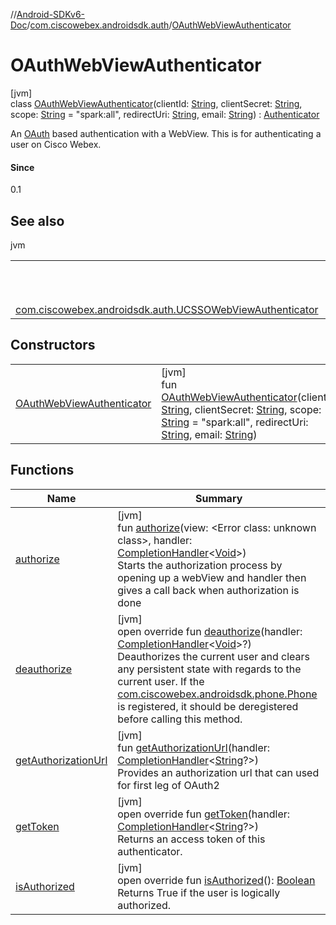 //[Android-SDKv6-Doc](../../../index.md)/[com.ciscowebex.androidsdk.auth](../index.md)/[OAuthWebViewAuthenticator](index.md)

# OAuthWebViewAuthenticator

[jvm]\
class [OAuthWebViewAuthenticator](index.md)(clientId: [String](https://kotlinlang.org/api/latest/jvm/stdlib/kotlin/-string/index.html), clientSecret: [String](https://kotlinlang.org/api/latest/jvm/stdlib/kotlin/-string/index.html), scope: [String](https://kotlinlang.org/api/latest/jvm/stdlib/kotlin/-string/index.html) = &quot;spark:all&quot;, redirectUri: [String](https://kotlinlang.org/api/latest/jvm/stdlib/kotlin/-string/index.html), email: [String](https://kotlinlang.org/api/latest/jvm/stdlib/kotlin/-string/index.html)) : [Authenticator](../-authenticator/index.md)

An [OAuth](https://oauth.net/2/) based authentication with a WebView. This is for authenticating a user on Cisco Webex.

#### Since

0.1

## See also

jvm

| | |
|---|---|
|  | [Cisco Webex Integration](https://developer.webex.com/authentication.html) |
| [com.ciscowebex.androidsdk.auth.UCSSOWebViewAuthenticator](../-u-c-s-s-o-web-view-authenticator/index.md) |  |

## Constructors

| | |
|---|---|
| [OAuthWebViewAuthenticator](-o-auth-web-view-authenticator.md) | [jvm]<br>fun [OAuthWebViewAuthenticator](-o-auth-web-view-authenticator.md)(clientId: [String](https://kotlinlang.org/api/latest/jvm/stdlib/kotlin/-string/index.html), clientSecret: [String](https://kotlinlang.org/api/latest/jvm/stdlib/kotlin/-string/index.html), scope: [String](https://kotlinlang.org/api/latest/jvm/stdlib/kotlin/-string/index.html) = &quot;spark:all&quot;, redirectUri: [String](https://kotlinlang.org/api/latest/jvm/stdlib/kotlin/-string/index.html), email: [String](https://kotlinlang.org/api/latest/jvm/stdlib/kotlin/-string/index.html)) |

## Functions

| Name | Summary |
|---|---|
| [authorize](authorize.md) | [jvm]<br>fun [authorize](authorize.md)(view: &lt;Error class: unknown class&gt;, handler: [CompletionHandler](../../com.ciscowebex.androidsdk/-completion-handler/index.md)&lt;[Void](https://docs.oracle.com/javase/8/docs/api/java/lang/Void.html)&gt;)<br>Starts the authorization process by opening up a webView and handler then gives a call back when authorization is done |
| [deauthorize](deauthorize.md) | [jvm]<br>open override fun [deauthorize](deauthorize.md)(handler: [CompletionHandler](../../com.ciscowebex.androidsdk/-completion-handler/index.md)&lt;[Void](https://docs.oracle.com/javase/8/docs/api/java/lang/Void.html)&gt;?)<br>Deauthorizes the current user and clears any persistent state with regards to the current user. If the [com.ciscowebex.androidsdk.phone.Phone](../../com.ciscowebex.androidsdk.phone/-phone/index.md) is registered, it should be deregistered before calling this method. |
| [getAuthorizationUrl](get-authorization-url.md) | [jvm]<br>fun [getAuthorizationUrl](get-authorization-url.md)(handler: [CompletionHandler](../../com.ciscowebex.androidsdk/-completion-handler/index.md)&lt;[String](https://kotlinlang.org/api/latest/jvm/stdlib/kotlin/-string/index.html)?&gt;)<br>Provides an authorization url that can used for first leg of OAuth2 |
| [getToken](get-token.md) | [jvm]<br>open override fun [getToken](get-token.md)(handler: [CompletionHandler](../../com.ciscowebex.androidsdk/-completion-handler/index.md)&lt;[String](https://kotlinlang.org/api/latest/jvm/stdlib/kotlin/-string/index.html)?&gt;)<br>Returns an access token of this authenticator. |
| [isAuthorized](is-authorized.md) | [jvm]<br>open override fun [isAuthorized](is-authorized.md)(): [Boolean](https://kotlinlang.org/api/latest/jvm/stdlib/kotlin/-boolean/index.html)<br>Returns True if the user is logically authorized. |
